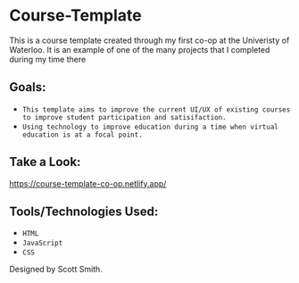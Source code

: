 # Course-Template

This is a course template created through my first co-op at the Univeristy of Waterloo.
It is an example of one of the many projects that I completed during my time there

## Goals:
  - `This template aims to improve the current UI/UX of existing courses to improve student participation and satisifaction.`
  - `Using technology to improve education during a time when virtual education is at a focal point.`

## Take a Look:
https://course-template-co-op.netlify.app/

## Tools/Technologies Used:
  - `HTML`
  - `JavaScript`
  - `CSS`

Designed by Scott Smith.
